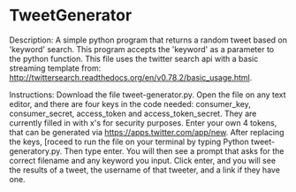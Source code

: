 # TweetGenerator

Description:
A simple python program  that returns a random tweet based on 'keyword' search. 
This program accepts the 'keyword' as a parameter to the python function.
This file uses the twitter search api with a basic streaming template from: http://twittersearch.readthedocs.org/en/v0.78.2/basic_usage.html.

Instructions: 
Download the file tweet-generator.py.
Open the file on any text editor, and there are four keys in the code needed:
consumer_key, consumer_secret, access_token and  access_token_secret.
They are currently filled in with x's for security purposes. Enter your own 4 tokens, that can be generated via https://apps.twitter.com/app/new.
After replacing the keys, [roceed to run the file on your terminal by typing Python tweet-generatory.py.
Then type enter. You will then see a prompt that asks for the correct filename and any keyword you input.
Click enter, and you will see the results of a tweet, the username of that tweeter, and a link if they have one.
